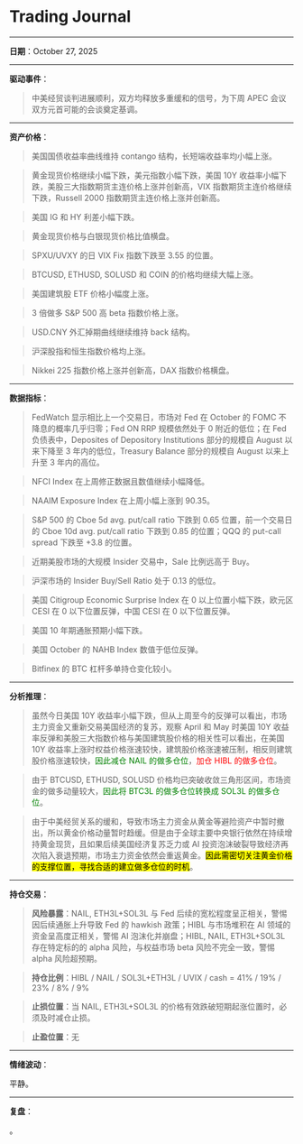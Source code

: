 # Trading Journal

---

**日期**：October 27, 2025

---

**驱动事件**：

> 中美经贸谈判进展顺利，双方均释放多重缓和的信号，为下周 APEC 会议双方元首可能的会谈奠定基调。

---

**资产价格**：

> 美国国债收益率曲线维持 contango 结构，长短端收益率均小幅上涨。

> 黄金现货价格继续小幅下跌，美元指数小幅下跌，美国 10Y 收益率小幅下跌，美股三大指数期货主连价格上涨并创新高，VIX 指数期货主连价格继续下跌，Russell 2000 指数期货主连价格上涨并创新高。

> 美国 IG 和 HY 利差小幅下跌。

> 黄金现货价格与白银现货价格比值横盘。

> SPXU/UVXY 的日 VIX Fix 指数下跌至 3.55 的位置。

> BTCUSD, ETHUSD, SOLUSD 和 COIN 的价格均继续大幅上涨。

> 美国建筑股 ETF 价格小幅度上涨。

> 3 倍做多 S&P 500 高 beta 指数价格上涨。

> USD.CNY 外汇掉期曲线继续维持 back 结构。

> 沪深股指和恒生指数价格均上涨。

> Nikkei 225 指数价格上涨并创新高，DAX 指数价格横盘。

---

**数据指标**：

> FedWatch 显示相比上一个交易日，市场对 Fed 在 October 的 FOMC 不降息的概率几乎归零；Fed ON RRP 规模依然处于 0 附近的低位；在 Fed 负债表中，Deposites of Depository Institutions 部分的规模自 August 以来下降至 3 年内的低位，Treasury Balance 部分的规模自 August 以来上升至 3 年内的高位。

> NFCI Index 在上周修正数据且数值继续小幅降低。

> NAAIM Exposure Index 在上周小幅上涨到 90.35。

> S&P 500 的 Cboe 5d avg. put/call ratio 下跌到 0.65 位置，前一个交易日的 Cboe 10d avg. put/call ratio 下跌到 0.85 的位置；QQQ 的 put-call spread 下跌至 +3.8 的位置。

> 近期美股市场的大规模 Insider 交易中，Sale 比例远高于 Buy。

> 沪深市场的 Insider Buy/Sell Ratio 处于 0.13 的低位。

> 美国 Citigroup Economic Surprise Index 在 0 以上位置小幅下跌，欧元区 CESI 在 0 以下位置反弹，中国 CESI 在 0 以下位置反弹。

> 美国 10 年期通胀预期小幅下跌。

> 美国 October 的 NAHB Index 数值于低位反弹。

> Bitfinex 的 BTC 杠杆多单持仓变化较小。

---

**分析推理**：

> 虽然今日美国 10Y 收益率小幅下跌，但从上周至今的反弹可以看出，市场主力资金又重新交易美国经济的复苏，观察 April 和 May 时美国 10Y 收益率反弹和美股三大指数价格与美国建筑股价格的相关性可以看出，在美国 10Y 收益率上涨时权益价格涨速较快，建筑股价格涨速被压制，相反则建筑股价格涨速较快，<span style="color: green;">因此减仓 NAIL 的做多仓位</span>，<span style="color: red;">加仓 HIBL 的做多仓位</span>。

> 由于 BTCUSD, ETHUSD, SOLUSD 价格均已突破收敛三角形区间，市场资金的做多动量较大，<span style="color: green;">因此将 BTC3L 的做多仓位转换成 SOL3L 的做多仓位</span>。

> 由于中美经贸关系的缓和，导致市场主力资金从黄金等避险资产中暂时撤出，所以黄金价格动量暂时趋缓。但是由于全球主要中央银行依然在持续增持黄金现货，且如果后续美国经济复苏乏力或 AI 投资泡沫破裂导致经济再次陷入衰退预期，市场主力资金依然会重返黄金。<mark>因此需密切关注黄金价格的支撑位置，寻找合适的建立做多仓位的时机</mark>。

---

**持仓交易**：

> **风险暴露**：NAIL, ETH3L+SOL3L 与 Fed 后续的宽松程度呈正相关，警惕因后续通胀上升导致 Fed 的 hawkish 政策；HIBL 与市场堆积在 AI 领域的资金呈高度正相关，警惕 AI 泡沫化并崩盘；HIBL, NAIL, ETH3L+SOL3L 存在特定标的的 alpha 风险，与权益市场 beta 风险不完全一致，警惕 alpha 风险超预期。

> **持仓比例**：HIBL / NAIL / SOL3L+ETH3L / UVIX / cash = 41% / 19% / 23% / 8% / 9%

> **止损位置**：当 NAIL, ETH3L+SOL3L 的价格有效跌破短期起涨位置时，必须及时减仓止损。

> **止盈位置**：无

---

**情绪波动**：

平静。

---

**复盘**：

<mark></mark>。
